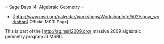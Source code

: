 = Sage Days 14: Algebraic Geometry =

 * [|http://www.msri.org/calendar/workshops/WorkshopInfo/502/show_workshop| Official MSRI Page]

This is part of the [http://ag.msri2009.org/ massive 2009 algebraic geometry program at MSRI].
